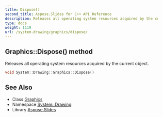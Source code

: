 ```yaml
---
title: Dispose()
second_title: Aspose.Slides for C++ API Reference
description: Releases all operating system resources acquired by the current object.
type: docs
weight: 1119
url: /system.drawing/graphics/dispose/
---
```

## Graphics::Dispose() method


Releases all operating system resources acquired by the current object.

```cpp
void System::Drawing::Graphics::Dispose()
```

## See Also

* Class [Graphics](../)
* Namespace [System::Drawing](../../)
* Library [Aspose.Slides](../../../)